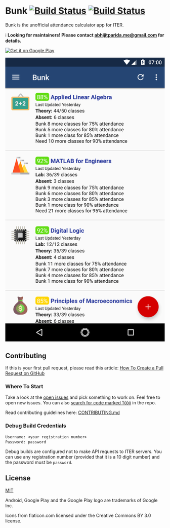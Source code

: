 Bunk [![Build Status](https://travis-ci.org/abhijitparida/bunk.svg)](https://travis-ci.org/abhijitparida/bunk) [![Build Status](https://app.bitrise.io/app/584aa105831110e4/status.svg?token=JV_NMApU52KjvYrHd9Ek9g)](https://app.bitrise.io/app/584aa105831110e4)
====

Bunk is the unofficial attendance calculator app for ITER.

:information_source: **Looking for maintainers! Please contact abhijitparida.me@gmail.com for details.**

[<img alt="Get it on Google Play" src="https://play.google.com/intl/en_us/badges/images/generic/en-play-badge.png" height="65px" />](https://play.google.com/store/apps/details?id=app.abhijit.iter&utm_source=global_co&utm_medium=prtnr&utm_content=Mar2515&utm_campaign=PartBadge&pcampaignid=MKT-Other-global-all-co-prtnr-py-PartBadge-Mar2515-1)

![Screenshot](promo/screenshot.png)

## Contributing

If this is your first pull request, please read this article: [How To Create a Pull Request on GitHub](https://www.digitalocean.com/community/tutorials/how-to-create-a-pull-request-on-github)

### Where To Start

Take a look at the [open issues](https://github.com/abhijitparida/bunk/issues) and pick something to work on. Feel free to open new issues. You can also [search for code marked `TODO`](https://github.com/abhijitparida/bunk/search?q=TODO) in the repo.

Read contributing guidelines here: [CONTRIBUTING.md](.github/CONTRIBUTING.md)

### Debug Build Credentials

```
Username: <your registration number>
Password: password
```

Debug builds are configured not to make API requests to ITER servers. You can use any registration number (provided that it is a 10 digit number) and the password must be `password`.

## License

[MIT](LICENSE)

Android, Google Play and the Google Play logo are trademarks of Google Inc.

Icons from flaticon.com licensed under the Creative Commons BY 3.0 license.

